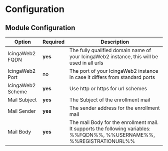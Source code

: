 # Configuration <a id="module-enrollment-configuration"></a>

## Module Configuration  <a id="module-enrollment-configuration-module"></a>


| Option            | Required | Description                                                                                          |
|-------------------| -------- |------------------------------------------------------------------------------------------------------|
| IcingaWeb2 FQDN   | **yes**  | The fully qualified domain name of your IcingaWeb2 instance, this will be used in all urls           |
| IcingaWeb2 Port   | no  | The port of your IcingaWeb2 instance in case it differs from standard ports                          |
| IcingaWeb2 Scheme | **yes**       | Use http or https for url schemes                                                                    |
| Mail Subject      | **yes**       | The Subject of the enrollment mail                                                                   |
| Mail Sender       | **yes**       | The sender address for the enrollment mail                                                           |
| Mail Body         | **yes**       | The mail Body for the enrollment mail. It supports the following variables: %%FQDN%%, %%USERNAME%%, %%REGISTRATIONURL%% |

